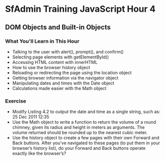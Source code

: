 # SfAdmin Training JavaScript Hour 4
## DOM Objects and Built-in Objects

### What You'll Learn in This Hour

* Talking to the user with alert(), prompt(), and confirm()
* Selecting page elements with getElementById()
* Accessing HTML content with innerHTML
* How to use the browser history object
* Reloading or redirecting the page using the location object
* Getting browser information via the navigator object
* Manipulating dates and times with the Date object
* Calculations made easier with the Math object

### Exercise
* Modify Listing 4.2 to output the date and time as a single string, such as:
25 Dec 2011 12:35
* Use the Math object to write a function to return the volume of a round
chimney, given its radius and height in meters as arguments. The volume returned
should be rounded up to the nearest cubic meter.
* Use the history object to create a few pages with their own Forward and Back
buttons. After you’ve navigated to these pages (to put them in your browser’s
history list), do your Forward and Back buttons operate exactly like the
browser’s?
